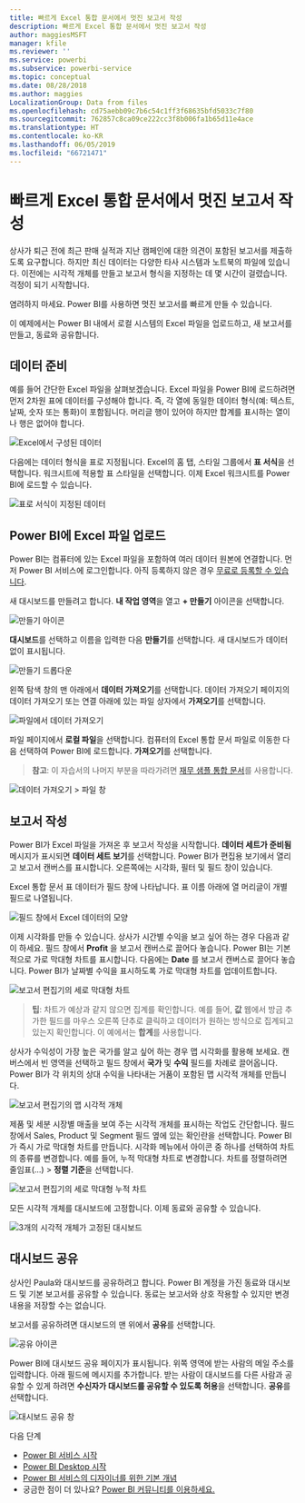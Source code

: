 ```yaml
---
title: 빠르게 Excel 통합 문서에서 멋진 보고서 작성
description: 빠르게 Excel 통합 문서에서 멋진 보고서 작성
author: maggiesMSFT
manager: kfile
ms.reviewer: ''
ms.service: powerbi
ms.subservice: powerbi-service
ms.topic: conceptual
ms.date: 08/28/2018
ms.author: maggies
LocalizationGroup: Data from files
ms.openlocfilehash: cd75aebb09c7b6c54c1ff3f68635bfd5033c7f80
ms.sourcegitcommit: 762857c8ca09ce222cc3f8b006fa1b65d11e4ace
ms.translationtype: HT
ms.contentlocale: ko-KR
ms.lasthandoff: 06/05/2019
ms.locfileid: "66721471"
---
```

# <a name="from-excel-workbook-to-stunning-report-in-no-time"></a>빠르게 Excel 통합 문서에서 멋진 보고서 작성
상사가 퇴근 전에 최근 판매 실적과 지난 캠페인에 대한 의견이 포함된 보고서를 제출하도록 요구합니다. 하지만 최신 데이터는 다양한 타사 시스템과 노트북의 파일에 있습니다. 이전에는 시각적 개체를 만들고 보고서 형식을 지정하는 데 몇 시간이 걸렸습니다. 걱정이 되기 시작합니다.

염려하지 마세요. Power BI를 사용하면 멋진 보고서를 빠르게 만들 수 있습니다.

이 예제에서는 Power BI 내에서 로컬 시스템의 Excel 파일을 업로드하고, 새 보고서를 만들고, 동료와 공유합니다.

## <a name="prepare-your-data"></a>데이터 준비
예를 들어 간단한 Excel 파일을 살펴보겠습니다. Excel 파일을 Power BI에 로드하려면 먼저 2차원 표에 데이터를 구성해야 합니다. 즉, 각 열에 동일한 데이터 형식(예: 텍스트, 날짜, 숫자 또는 통화)이 포함됩니다. 머리글 행이 있어야 하지만 합계를 표시하는 열이나 행은 없어야 합니다.

![Excel에서 구성된 데이터](media/service-from-excel-to-stunning-report/pbi_excel_file.png)

다음에는 데이터 형식을 표로 지정됩니다. Excel의 홈 탭, 스타일 그룹에서 **표 서식**을 선택합니다. 워크시트에 적용할 표 스타일을 선택합니다. 이제 Excel 워크시트를 Power BI에 로드할 수 있습니다.

![표로 서식이 지정된 데이터](media/service-from-excel-to-stunning-report/pbi_excel_table.png)

## <a name="upload-your-excel-file-into-power-bi"></a>Power BI에 Excel 파일 업로드
Power BI는 컴퓨터에 있는 Excel 파일을 포함하여 여러 데이터 원본에 연결합니다. 먼저 Power BI 서비스에 로그인합니다. 아직 등록하지 않은 경우 [무료로 등록할 수 있습니다](https://powerbi.com).

새 대시보드를 만들려고 합니다. **내 작업 영역**을 열고 **+ 만들기** 아이콘을 선택합니다.

![만들기 아이콘](media/service-from-excel-to-stunning-report/power-bi-new-dash.png)

**대시보드**를 선택하고 이름을 입력한 다음 **만들기**를 선택합니다. 새 대시보드가 데이터 없이 표시됩니다.

![만들기 드롭다운](media/service-from-excel-to-stunning-report/power-bi-create-dash.png)

왼쪽 탐색 창의 맨 아래에서 **데이터 가져오기**를 선택합니다. 데이터 가져오기 페이지의 데이터 가져오기 또는 연결 아래에 있는 파일 상자에서 **가져오기**를 선택합니다.

![파일에서 데이터 가져오기](media/service-from-excel-to-stunning-report/pbi_get_files.png)

파일 페이지에서 **로컬 파일**을 선택합니다. 컴퓨터의 Excel 통합 문서 파일로 이동한 다음 선택하여 Power BI에 로드합니다. **가져오기**를 선택합니다.

> **참고**: 이 자습서의 나머지 부분을 따라가려면 [재무 샘플 통합 문서](sample-financial-download.md)를 사용합니다.
> 
> 

![데이터 가져오기 > 파일 창](media/service-from-excel-to-stunning-report/pbi_local_file.png)

## <a name="build-your-report"></a>보고서 작성
Power BI가 Excel 파일을 가져온 후 보고서 작성을 시작합니다. **데이터 세트가 준비됨** 메시지가 표시되면 **데이터 세트 보기**를 선택합니다.  Power BI가 편집용 보기에서 열리고 보고서 캔버스를 표시합니다. 오른쪽에는 시각화, 필터 및 필드 창이 있습니다.

Excel 통합 문서 표 데이터가 필드 창에 나타납니다. 표 이름 아래에 열 머리글이 개별 필드로 나열됩니다.

![필드 창에서 Excel 데이터의 모양](media/service-from-excel-to-stunning-report/pbi_report_fields.png)

이제 시각화를 만들 수 있습니다. 상사가 시간별 수익을 보고 싶어 하는 경우 다음과 같이 하세요. 필드 창에서 **Profit** 을 보고서 캔버스로 끌어다 놓습니다. Power BI는 기본적으로 가로 막대형 차트를 표시합니다. 다음에는 **Date** 를 보고서 캔버스로 끌어다 놓습니다. Power BI가 날짜별 수익을 표시하도록 가로 막대형 차트를 업데이트합니다.

![보고서 편집기의 세로 막대형 차트](media/service-from-excel-to-stunning-report/pbi_report_pin-new.png)

> **팁**: 차트가 예상과 같지 않으면 집계를 확인합니다. 예를 들어, **값** 웹에서 방금 추가한 필드를 마우스 오른쪽 단추로 클릭하고 데이터가 원하는 방식으로 집계되고 있는지 확인합니다.  이 예에서는 **합계**를 사용합니다.
> 
> 

상사가 수익성이 가장 높은 국가를 알고 싶어 하는 경우 맵 시각화를 활용해 보세요. 캔버스에서 빈 영역을 선택하고 필드 창에서 **국가** 및 **수익** 필드를 차례로 끌어옵니다. Power BI가 각 위치의 상대 수익을 나타내는 거품이 포함된 맵 시각적 개체를 만듭니다.

![보고서 편집기의 맵 시각적 개체](media/service-from-excel-to-stunning-report/pbi_report_map-new.png)

제품 및 세분 시장별 매출을 보여 주는 시각적 개체를 표시하는 작업도 간단합니다. 필드 창에서 Sales, Product 및 Segment 필드 옆에 있는 확인란을 선택합니다. Power BI가 즉시 가로 막대형 차트를 만듭니다. 시각화 메뉴에서 아이콘 중 하나를 선택하여 차트의 종류를 변경합니다. 예를 들어, 누적 막대형 차트로 변경합니다.  차트를 정렬하려면 줄임표(...) > **정렬 기준**을 선택합니다.

![보고서 편집기의 세로 막대형 누적 차트](media/service-from-excel-to-stunning-report/pbi_barchart-new.png)

모든 시각적 개체를 대시보드에 고정합니다. 이제 동료와 공유할 수 있습니다.

![3개의 시각적 개체가 고정된 대시보드](media/service-from-excel-to-stunning-report/pbi_report.png)

## <a name="share-your-dashboard"></a>대시보드 공유
상사인 Paula와 대시보드를 공유하려고 합니다. Power BI 계정을 가진 동료와 대시보드 및 기본 보고서를 공유할 수 있습니다. 동료는 보고서와 상호 작용할 수 있지만 변경 내용을 저장할 수는 없습니다.

보고서를 공유하려면 대시보드의 맨 위에서 **공유**를 선택합니다.

![공유 아이콘](media/service-from-excel-to-stunning-report/power-bi-share.png)

Power BI에 대시보드 공유 페이지가 표시됩니다. 위쪽 영역에 받는 사람의 메일 주소를 입력합니다. 아래 필드에 메시지를 추가합니다. 받는 사람이 대시보드를 다른 사람과 공유할 수 있게 하려면 **수신자가 대시보드를 공유할 수 있도록 허용**을 선택합니다. **공유**를 선택합니다.

![대시보드 공유 창](media/service-from-excel-to-stunning-report/power-bi-share-dash-new.png)

다음 단계

* [Power BI 서비스 시작](service-get-started.md)
* [Power BI Desktop 시작](desktop-getting-started.md)
* [Power BI 서비스의 디자이너를 위한 기본 개념](service-basic-concepts.md)
* 궁금한 점이 더 있나요? [Power BI 커뮤니티를 이용하세요.](http://community.powerbi.com/)

